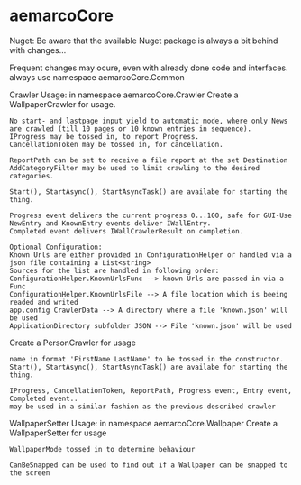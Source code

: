 # aemarcoCore

Nuget: Be aware that the available Nuget package is always a bit behind with changes...

Frequent changes may ocure, even with already done code and interfaces.
always use namespace aemarcoCore.Common

Crawler Usage:
in namespace aemarcoCore.Crawler
Create a WallpaperCrawler for usage.

	No start- and lastpage input yield to automatic mode, where only News are crawled (till 10 pages or 10 known entries in sequence).
	IProgress may be tossed in, to report Progress.
	CancellationToken may be tossed in, for cancellation.

	ReportPath can be set to receive a file report at the set Destination
	AddCategoryFilter may be used to limit crawling to the desired categories.

	Start(), StartAsync(), StartAsyncTask() are availabe for starting the thing.

	Progress event delivers the current progress 0...100, safe for GUI-Use
	NewEntry and KnownEntry events deliver IWallEntry.
	Completed event delivers IWallCrawlerResult on completion.
	
	Optional Configuration:
	Known Urls are either provided in ConfigurationHelper or handled via a json file containing a List<string>
	Sources for the list are handled in following order:
	ConfigurationHelper.KnownUrlsFunc --> known Urls are passed in via a Func
	ConfigurationHelper.KnownUrlsFile --> A file location which is beeing readed and writed
	app.config CrawlerData --> A directory where a file 'known.json' will be used
	ApplicationDirectory subfolder JSON --> File 'known.json' will be used

Create a PersonCrawler for usage

	name in format 'FirstName LastName' to be tossed in the constructor.
	Start(), StartAsync(), StartAsyncTask() are availabe for starting the thing.

	IProgress, CancellationToken, ReportPath, Progress event, Entry event, Completed event..
	may be used in a similar fashion as the previous described crawler



WallpaperSetter Usage:
in namespace aemarcoCore.Wallpaper
Create a WallpaperSetter for usage

	WallpaperMode tossed in to determine behaviour

	CanBeSnapped can be used to find out if a Wallpaper can be snapped to the screen

	

